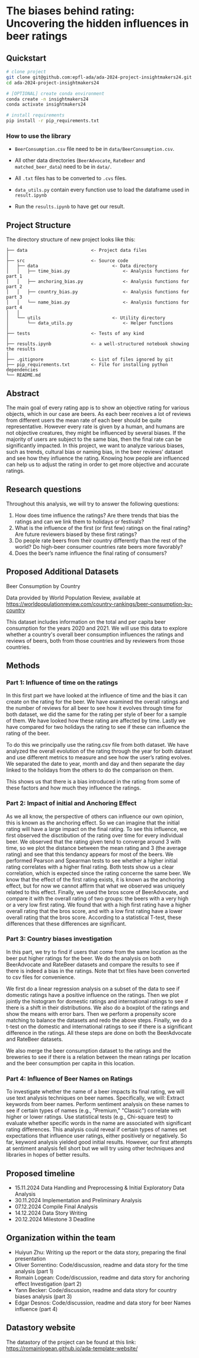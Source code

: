 # The biases behind rating: Uncovering the hidden influences in beer ratings

## Quickstart

```bash
# clone project
git clone git@github.com:epfl-ada/ada-2024-project-insightmakers24.git
cd ada-2024-project-insightmakers24

# [OPTIONAL] create conda environment
conda create -n insightmakers24
conda activate insightmakers24

# install requirements
pip install -r pip_requirements.txt
```

### How to use the library

- `BeerConsumption.csv` file need to be in `data/BeerConsumption.csv`.

- All other data directories (`BeerAdvocate`, `RateBeer` and `matched_beer_data`) need to be in `data/`.

- All `.txt` files has to be converted to `.cvs` files.

- `data_utils.py` contain every function use to load the dataframe used in `result.ipynb`

- Run the `results.ipynb` to have get our result.


## Project Structure

The directory structure of new project looks like this:

```
├── data                        <- Project data files
│
├── src                         <- Source code
│   ├── data                            <- Data directory
│   │   ├── time_bias.py                    <- Analysis functions for part 1
│   │   ├── anchoring_bias.py               <- Analysis functions for part 2
│   │   ├── country_bias.py                 <- Analysis functions for part 3
│   │   └── name_bias.py                    <- Analysis functions for part 4
│   │
│   └── utils                           <- Utility directory
│       └── data_utils.py                   <- Helper functions
│
├── tests                       <- Tests of any kind
│
├── results.ipynb               <- a well-structured notebook showing the results
│
├── .gitignore                  <- List of files ignored by git
├── pip_requirements.txt        <- File for installing python dependencies
└── README.md
```

## Abstract

The main goal of every rating app is to show an objective rating for various objects, which in our case are beers. As each beer receives a lot of reviews from different users the mean rate of each beer should be quite representative. However every rate is given by a human, and humans are not objective creatures, they might be influenced by several biases. If the majority of users are subject to the same bias, then the final rate can be significantly impacted. In this project, we want to analyze various biases, such as trends, cultural bias or naming bias, in the beer reviews’ dataset and see how they influence the rating. Knowing how people are influenced can help us to adjust the rating in order to get more objective and accurate ratings.

## Research questions

Throughout this analysis, we will try to answer the following questions:

1. How does time influence the ratings? Are there trends that bias the ratings and can we link them to holidays or festivals?
2. What is the influence of the first (or first few) ratings on the final rating? Are future reviewers biased by these first ratings?
3. Do people rate beers from their country differently than the rest of the world? Do high-beer consumer countries rate beers more favorably?
4. Does the beer’s name influence the final rating of consumers?

## Proposed Additional Datasets

Beer Consumption by Country

Data provided by World Population Review, available at https://worldpopulationreview.com/country-rankings/beer-consumption-by-country

This dataset includes information on the total and per capita beer consumption for the years 2020 and 2021.
We will use this data to explore whether a country's overall beer consumption influences the ratings and reviews of beers, both from those countries and by reviewers from those countries.


## Methods

### Part 1: Influence of time on the ratings

In this first part we have looked at the influence of time and the bias it can create on the rating for the beer. We have examined the overall ratings and the number of reviews for all beer to see how it evolves through time for both dataset, we did the same for the rating per style of beer for a sample of them. We have looked how these rating are affected by time. Lastly we have compared for two holidays the rating to see if these can influence the rating of the beer.

To do this we principally use the rating.csv file from both dataset. We have analyzed the overall evolution of the rating through the year for both dataset and use different metrics to measure and see how the user’s rating evolves. We separated the date to year, month and day and then separate the day linked to the holidays from the others to do the comparison on them.

This shows us that there is a bias introduced in the rating from some of these factors and how much they influence the ratings.

### Part 2: Impact of initial and Anchoring Effect 

As we all know, the perspective of others can influence our own opinion, this is known as the anchoring effect. 
So we can imagine that the initial rating will have a large impact on the final rating.
To see this influence, we first observed the disctibution of the rating over time for every individual beer. 
We observed that the rating given tend to converge around 3 with time, so we plot the distance between the mean rating and 3 (the average rating) and see that this tendancy appears for most of the beers. 
We performed Pearson and Spearman tests to see whether a higher initial rating correlates with a higher final rating. Both tests show us a clear correlation, which is expected since the rating concerne the same beer. We know that the effect of the first rating exists, it is known as the anchoring effect, but for now we cannot affirm that what we observed was uniquely related to this effect. 
Finally, we used the bros score of BeerAdvocate, and compare it with the overall rating of two groups: the beers with a very high or a very low first rating. 
We found that with a high first rating have a higher overall rating that the bros score, and with a low first rating have a lower overall rating that the bros score. 
According to a statistical T-test, these differences that these differences are significant.

### Part 3: Country biases investigation

In this part, we try to find if users that come from the same location as the beer put higher ratings for the beer.
We do the analysis on both BeerAdvocate and RateBeer datasets and compare the results to see if there is indeed a bias
in the ratings. Note that txt files have been converted to csv files for convenience.  

We first do a linear regression analysis on a subset of the data to see if domestic ratings have a positive influence
on the ratings. Then we plot jointly the histogram for domestic ratings and international ratings to see if there is
a shift in their distributions. We also do a boxplot of the ratings and show the means with error bars. Then we perform
a propensity score matching to balance the datasets and redo the above steps. Finally, we do a t-test on the domestic and 
international ratings to see if there is a significant difference in the ratings. All these steps are done on both the 
BeerAdvocate and RateBeer datasets.  

We also merge the beer consumption dataset to the ratings and the breweries to see if there is a relation between the mean ratings per location and the beer consumption per capita in this location.

### Part 4: Influence of Beer Names on Ratings

To investigate whether the name of a beer impacts its final rating, we will use text analysis techniques on beer names. Specifically, we will: Extract keywords from beer names. Perform sentiment analysis on these names to see if certain types of names (e.g., "Premium," "Classic") correlate with higher or lower ratings. Use statistical tests (e.g., Chi-square test) to evaluate whether specific words in the name are associated with significant rating differences. This analysis could reveal if certain types of names set expectations that influence user ratings, either positively or negatively. So far, keyword analysis yielded good initial results. However, our first attempts at sentiment analysis fell short but we will try using other techniques and libraries in hopes of better results.



## Proposed timeline

- 15.11.2024 Data Handling and Preprocessing & Initial Exploratory Data Analysis
- 30.11.2024 Implementation and Preliminary Analysis
- 07.12.2024 Compile Final Analysis
- 14.12.2024 Data Story Writing
- 20.12.2024 Milestone 3 Deadline


## Organization within the team

- Huiyun Zhu: Writing up the report or the data story, preparing the final presentation
- Oliver Sorrentino: Code/discussion, readme and data story for the time analysis (part 1)
- Romain Logean: Code/discussion, readme and data story for anchoring effect Investigation (part 2)
- Yann Becker: Code/discussion, readme and data story for country biases analysis (part 3)
- Edgar Desnos: Code/discussion, readme and data story for beer Names influence (part 4)

## Datastory website

The datastory of the project can be found at this link: https://romainlogean.github.io/ada-template-website/
